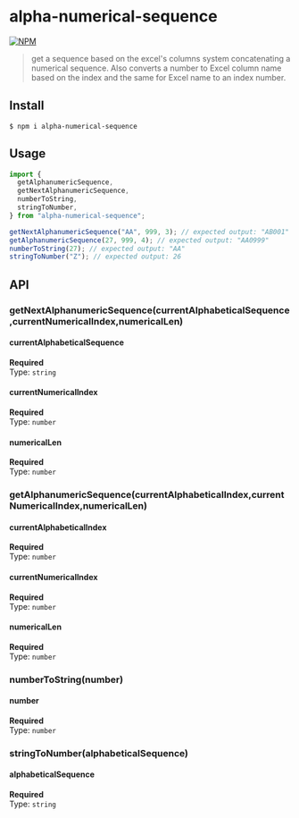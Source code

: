 # alpha-numerical-sequence

[![NPM](https://nodei.co/npm/alpha-numerical-sequence.png)](https://npmjs.org/package/alpha-numerical-sequence)

> get a sequence based on the excel's columns system concatenating a numerical sequence.
> Also converts a number to Excel column name based on the index and the same for Excel name to an index number.

## Install

```
$ npm i alpha-numerical-sequence
```

## Usage

```js
import {
  getAlphanumericSequence,
  getNextAlphanumericSequence,
  numberToString,
  stringToNumber,
} from "alpha-numerical-sequence";

getNextAlphanumericSequence("AA", 999, 3); // expected output: "AB001"
getAlphanumericSequence(27, 999, 4); // expected output: "AA0999"
numberToString(27); // expected output: "AA"
stringToNumber("Z"); // expected output: 26
```

## API

### getNextAlphanumericSequence(currentAlphabeticalSequence,currentNumericalIndex,numericalLen)

#### currentAlphabeticalSequence

**Required**  
Type: `string`

#### currentNumericalIndex

**Required**  
Type: `number`

#### numericalLen

**Required**  
Type: `number`

### getAlphanumericSequence(currentAlphabeticalIndex,currentNumericalIndex,numericalLen)

#### currentAlphabeticalIndex

**Required**  
Type: `number`

#### currentNumericalIndex

**Required**  
Type: `number`

#### numericalLen

**Required**  
Type: `number`

### numberToString(number)

#### number

**Required**  
Type: `number`

### stringToNumber(alphabeticalSequence)

#### alphabeticalSequence

**Required**  
Type: `string`
